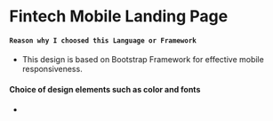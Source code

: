 # Fintech Mobile Landing Page

#### `Reason why I choosed this Language or Framework`

- This design is based on Bootstrap Framework for effective mobile responsiveness.

#### Choice of design elements such as color and fonts

-
